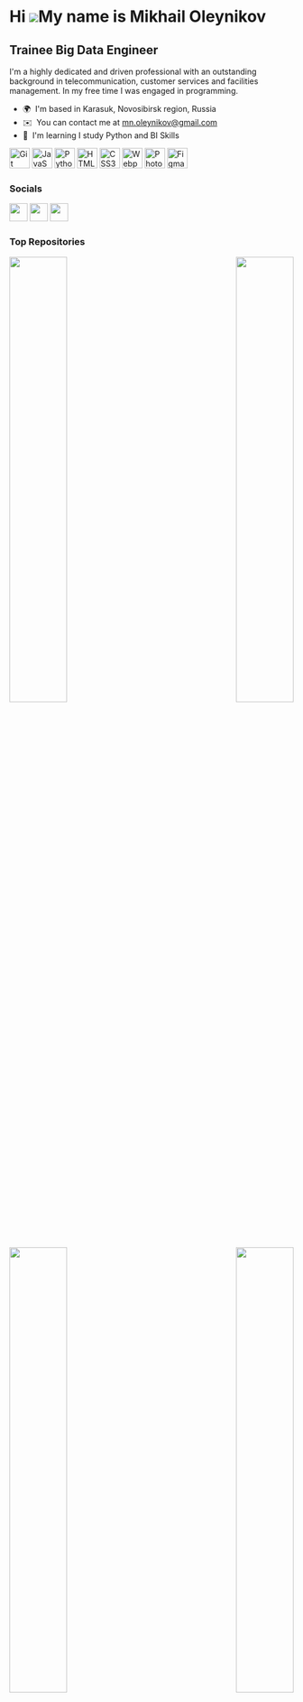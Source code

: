 Hi ![](https://user-images.githubusercontent.com/18350557/176309783-0785949b-9127-417c-8b55-ab5a4333674e.gif)My name is Mikhail Oleynikov
=========================================================================================================================================

Trainee Big Data Engineer
-------------------------

I'm a highly dedicated and driven professional with an outstanding background in telecommunication, customer services and facilities management. In my free time I was engaged in programming.

*   🌍  I'm based in Karasuk, Novosibirsk region, Russia
*   ✉️  You can contact me at [mn.oleynikov@gmail.com](mailto:mn.oleynikov@gmail.com)
*   🧠  I'm learning I study Python and BI Skills 
<p align="left">
<a href="https://git-scm.com/" target="_blank" rel="noreferrer"><img src="https://raw.githubusercontent.com/danielcranney/readme-generator/main/public/icons/skills/git-colored.svg" width="36" height="36" alt="Git" /></a>
<a href="https://developer.mozilla.org/en-US/docs/Web/JavaScript" target="_blank" rel="noreferrer"><img src="https://raw.githubusercontent.com/danielcranney/readme-generator/main/public/icons/skills/javascript-colored.svg" width="36" height="36" alt="JavaScript" /></a>
<a href="https://www.python.org/" target="_blank" rel="noreferrer"><img src="https://raw.githubusercontent.com/danielcranney/readme-generator/main/public/icons/skills/python-colored.svg" width="36" height="36" alt="Python" /></a>
<a href="https://developer.mozilla.org/en-US/docs/Glossary/HTML5" target="_blank" rel="noreferrer"><img src="https://raw.githubusercontent.com/danielcranney/readme-generator/main/public/icons/skills/html5-colored.svg" width="36" height="36" alt="HTML5" /></a>
<a href="https://www.w3.org/TR/CSS/#css" target="_blank" rel="noreferrer"><img src="https://raw.githubusercontent.com/danielcranney/readme-generator/main/public/icons/skills/css3-colored.svg" width="36" height="36" alt="CSS3" /></a>
<a href="https://webpack.js.org/" target="_blank" rel="noreferrer"><img src="https://raw.githubusercontent.com/danielcranney/readme-generator/main/public/icons/skills/webpack-colored.svg" width="36" height="36" alt="Webpack" /></a>
<a href="https://www.adobe.com/uk/products/photoshop.html" target="_blank" rel="noreferrer"><img src="https://raw.githubusercontent.com/danielcranney/readme-generator/main/public/icons/skills/photoshop-colored.svg" width="36" height="36" alt="Photoshop" /></a>
<a href="https://www.figma.com/" target="_blank" rel="noreferrer"><img src="https://raw.githubusercontent.com/danielcranney/readme-generator/main/public/icons/skills/figma-colored.svg" width="36" height="36" alt="Figma" /></a>
</p>
                    
### Socials
                  
<p align="left">
<a href="https://discord.com/users/Olmer#9647" target="_blank" rel="noreferrer"><img src="https://raw.githubusercontent.com/danielcranney/readme-generator/main/public/icons/socials/discord.svg" width="32" height="32" /></a>
<a href="https://www.github.com/Olmeor" target="_blank" rel="noreferrer"><img src="https://raw.githubusercontent.com/danielcranney/readme-generator/main/public/icons/socials/github.svg" width="32" height="32" /></a>
<a href="https://www.linkedin.com/in/olmeor" target="_blank" rel="noreferrer"><img src="https://raw.githubusercontent.com/danielcranney/readme-generator/main/public/icons/socials/linkedin.svg" width="32" height="32" /></a></p>
                    
                    
### Top Repositories
                    
<div width="100%" align="center"><a href="https://github.com/Olmeor/Generation_Python_-_a_course_for_beginners" align="left"><img align="left" width="45%" src="https://github-readme-stats.vercel.app/api/pin/?username=Olmeor&repo=Generation_Python_-_a_course_for_beginners&title_color=0891b2&text_color=ffffff&icon_color=0891b2&bg_color=1c1917&hide_border=true&locale=en" /></a><a href="https://github.com/Olmeor/Generation_Python_-_a_course_for_advanced" align="right"><img align="right" width="45%" src="https://github-readme-stats.vercel.app/api/pin/?username=Olmeor&repo=Generation_Python_-_a_course_for_advanced&title_color=0891b2&text_color=ffffff&icon_color=0891b2&bg_color=1c1917&hide_border=true&locale=en" /></a></div>
<br /><br /><br /><br /><br /><br />
<div width="100%" align="center"><a href="https://github.com/Olmeor/Generation_Python_-_a_course_for_professionals" align="left"><img align="left" width="45%" src="https://github-readme-stats.vercel.app/api/pin/?username=Olmeor&repo=Generation_Python_-_a_course_for_professionals&title_color=0891b2&text_color=ffffff&icon_color=0891b2&bg_color=1c1917&hide_border=true&locale=en" /></a><a href="https://github.com/Olmeor/HSE_Python_for_beginners" align="right"><img align="right" width="45%" src="https://github-readme-stats.vercel.app/api/pin/?username=Olmeor&repo=HSE_Python_for_beginners&title_color=0891b2&text_color=ffffff&icon_color=0891b2&bg_color=1c1917&hide_border=true&locale=en" /></a></div>
<br /><br /><br /><br /><br /><br />
<div width="100%" align="center"><a href="https://github.com/Olmeor/Momentum" align="left"><img align="left" width="45%" src="https://github-readme-stats.vercel.app/api/pin/?username=Olmeor&repo=Momentum&title_color=0891b2&text_color=ffffff&icon_color=0891b2&bg_color=1c1917&hide_border=true&locale=en" /></a><a href="https://github.com/Olmeor/Songbird" align="right"><img align="right" width="45%" src="https://github-readme-stats.vercel.app/api/pin/?username=Olmeor&repo=Songbird&title_color=0891b2&text_color=ffffff&icon_color=0891b2&bg_color=1c1917&hide_border=true&locale=en" /></a></div>

